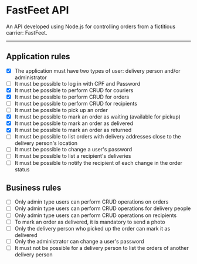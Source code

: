 # FastFeet API

An API developed using Node.js for controlling orders from a fictitious carrier: FastFeet.

---

## Application rules

- [x] The application must have two types of user: delivery person and/or administrator
- [ ] It must be possible to log in with CPF and Password
- [x] It must be possible to perform CRUD for couriers
- [x] It must be possible to perform CRUD for orders
- [ ] It must be possible to perform CRUD for recipients
- [ ] It must be possible to pick up an order
- [x] It must be possible to mark an order as waiting (available for pickup)
- [x] It must be possible to mark an order as delivered
- [x] It must be possible to mark an order as returned
- [ ] It must be possible to list orders with delivery addresses close to the delivery person's location
- [ ] It must be possible to change a user's password
- [ ] It must be possible to list a recipient's deliveries
- [ ] It must be possible to notify the recipient of each change in the order status

## Business rules

- [ ] Only admin type users can perform CRUD operations on orders
- [ ] Only admin type users can perform CRUD operations for delivery people
- [ ] Only admin type users can perform CRUD operations on recipients
- [ ] To mark an order as delivered, it is mandatory to send a photo
- [ ] Only the delivery person who picked up the order can mark it as delivered
- [ ] Only the administrator can change a user's password
- [ ] It must not be possible for a delivery person to list the orders of another delivery person
